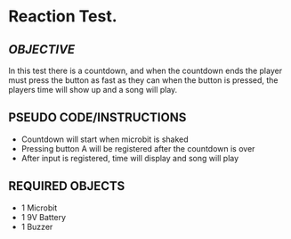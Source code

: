 # Reaction Test.

## *OBJECTIVE*
In this test there is a countdown, and when the countdown ends the player must press the button as fast as they can
when the button is pressed, the players time will show up and a song will play.

## PSEUDO CODE/INSTRUCTIONS
- Countdown will start when microbit is shaked
- Pressing button A will be registered after the countdown is over
- After input is registered, time will display and song will play

## REQUIRED OBJECTS
- 1 Microbit
- 1 9V Battery
- 1 Buzzer
